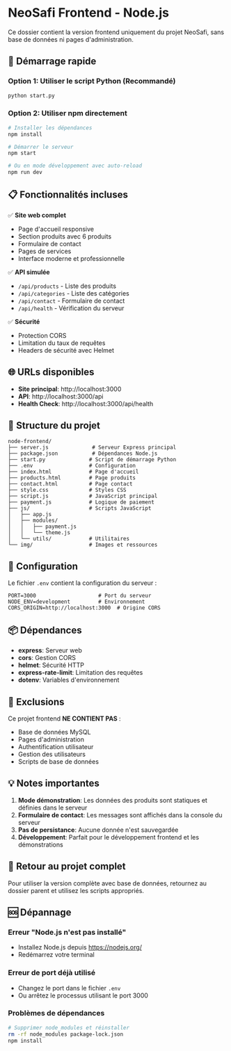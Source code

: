 # NeoSafi Frontend - Node.js

Ce dossier contient la version frontend uniquement du projet NeoSafi, sans base de données ni pages d'administration.

## 🚀 Démarrage rapide

### Option 1: Utiliser le script Python (Recommandé)
```bash
python start.py
```

### Option 2: Utiliser npm directement
```bash
# Installer les dépendances
npm install

# Démarrer le serveur
npm start

# Ou en mode développement avec auto-reload
npm run dev
```

## 📋 Fonctionnalités incluses

✅ **Site web complet**
- Page d'accueil responsive
- Section produits avec 6 produits
- Formulaire de contact
- Pages de services
- Interface moderne et professionnelle

✅ **API simulée**
- `/api/products` - Liste des produits
- `/api/categories` - Liste des catégories
- `/api/contact` - Formulaire de contact
- `/api/health` - Vérification du serveur

✅ **Sécurité**
- Protection CORS
- Limitation du taux de requêtes
- Headers de sécurité avec Helmet

## 🌐 URLs disponibles

- **Site principal**: http://localhost:3000
- **API**: http://localhost:3000/api
- **Health Check**: http://localhost:3000/api/health

## 📁 Structure du projet

```
node-frontend/
├── server.js              # Serveur Express principal
├── package.json           # Dépendances Node.js
├── start.py              # Script de démarrage Python
├── .env                  # Configuration
├── index.html            # Page d'accueil
├── products.html         # Page produits
├── contact.html          # Page contact
├── style.css             # Styles CSS
├── script.js             # JavaScript principal
├── payment.js            # Logique de paiement
├── js/                   # Scripts JavaScript
│   ├── app.js
│   ├── modules/
│   │   ├── payment.js
│   │   └── theme.js
│   └── utils/            # Utilitaires
└── img/                  # Images et ressources
```

## 🔧 Configuration

Le fichier `.env` contient la configuration du serveur :

```env
PORT=3000                    # Port du serveur
NODE_ENV=development         # Environnement
CORS_ORIGIN=http://localhost:3000  # Origine CORS
```

## 📦 Dépendances

- **express**: Serveur web
- **cors**: Gestion CORS
- **helmet**: Sécurité HTTP
- **express-rate-limit**: Limitation des requêtes
- **dotenv**: Variables d'environnement

## 🚫 Exclusions

Ce projet frontend **NE CONTIENT PAS** :
- Base de données MySQL
- Pages d'administration
- Authentification utilisateur
- Gestion des utilisateurs
- Scripts de base de données

## 💡 Notes importantes

1. **Mode démonstration**: Les données des produits sont statiques et définies dans le serveur
2. **Formulaire de contact**: Les messages sont affichés dans la console du serveur
3. **Pas de persistance**: Aucune donnée n'est sauvegardée
4. **Développement**: Parfait pour le développement frontend et les démonstrations

## 🔄 Retour au projet complet

Pour utiliser la version complète avec base de données, retournez au dossier parent et utilisez les scripts appropriés.

## 🆘 Dépannage

### Erreur "Node.js n'est pas installé"
- Installez Node.js depuis https://nodejs.org/
- Redémarrez votre terminal

### Erreur de port déjà utilisé
- Changez le port dans le fichier `.env`
- Ou arrêtez le processus utilisant le port 3000

### Problèmes de dépendances
```bash
# Supprimer node_modules et réinstaller
rm -rf node_modules package-lock.json
npm install
```